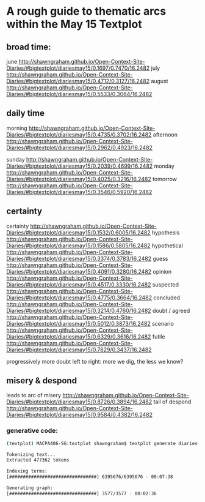 # A rough guide to thematic arcs within the May 15 Textplot 

## broad time:
june http://shawngraham.github.io/Open-Context-Site-Diaries/#bigtextplot/diariesmay15/0.1697/0.7470/16.2482
july http://shawngraham.github.io/Open-Context-Site-Diaries/#bigtextplot/diariesmay15/0.4712/0.3127/16.2482
august http://shawngraham.github.io/Open-Context-Site-Diaries/#bigtextplot/diariesmay15/0.5533/0.3064/16.2482

## daily time
morning http://shawngraham.github.io/Open-Context-Site-Diaries/#bigtextplot/diariesmay15/0.4735/0.3702/16.2482
afternoon http://shawngraham.github.io/Open-Context-Site-Diaries/#bigtextplot/diariesmay15/0.2962/0.4923/16.2482

sunday http://shawngraham.github.io/Open-Context-Site-Diaries/#bigtextplot/diariesmay15/0.2039/0.4699/16.2482
monday http://shawngraham.github.io/Open-Context-Site-Diaries/#bigtextplot/diariesmay15/0.4025/0.3216/16.2482
tomorrow http://shawngraham.github.io/Open-Context-Site-Diaries/#bigtextplot/diariesmay15/0.3546/0.5920/16.2482


## certainty
certainty http://shawngraham.github.io/Open-Context-Site-Diaries/#bigtextplot/diariesmay15/0.1532/0.6005/16.2482
hypothesis http://shawngraham.github.io/Open-Context-Site-Diaries/#bigtextplot/diariesmay15/0.1586/0.5805/16.2482
hypothetical http://shawngraham.github.io/Open-Context-Site-Diaries/#bigtextplot/diariesmay15/0.3374/0.3783/16.2482
guess http://shawngraham.github.io/Open-Context-Site-Diaries/#bigtextplot/diariesmay15/0.4091/0.3280/16.2482
opinion http://shawngraham.github.io/Open-Context-Site-Diaries/#bigtextplot/diariesmay15/0.4517/0.3330/16.2482
suspected http://shawngraham.github.io/Open-Context-Site-Diaries/#bigtextplot/diariesmay15/0.4775/0.3664/16.2482
concluded http://shawngraham.github.io/Open-Context-Site-Diaries/#bigtextplot/diariesmay15/0.3214/0.4760/16.2482
doubt / agreed http://shawngraham.github.io/Open-Context-Site-Diaries/#bigtextplot/diariesmay15/0.5012/0.3873/16.2482
scenario http://shawngraham.github.io/Open-Context-Site-Diaries/#bigtextplot/diariesmay15/0.6329/0.3616/16.2482
futile http://shawngraham.github.io/Open-Context-Site-Diaries/#bigtextplot/diariesmay15/0.7829/0.3437/16.2482  

progressively more doubt left to right: more we dig, the less we know?

## misery & despond
leads to arc of misery http://shawngraham.github.io/Open-Context-Site-Diaries/#bigtextplot/diariesmay15/0.8726/0.3894/16.2482
tail of despond http://shawngraham.github.io/Open-Context-Site-Diaries/#bigtextplot/diariesmay15/0.9584/0.4382/16.2482

### generative code:
```bash
(textplot) MACPA406-SG:textplot shawngraham$ textplot generate diaries-in-date-order-for-textplot.csv diaries-date-order-no-term-limit.gml --term_depth 3000 --bandwidth 100000

Tokenizing text...
Extracted 477362 tokens

Indexing terms:
[################################] 6395676/6395676 - 00:07:38

Generating graph:
[################################] 3577/3577 - 00:02:36
```

